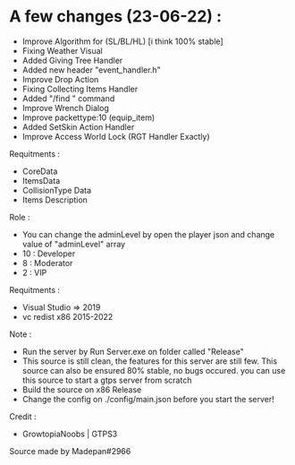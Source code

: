 # A few changes (23-06-22) :
- Improve Algorithm for (SL/BL/HL) [i think 100% stable]
- Fixing Weather Visual
- Added Giving Tree Handler
- Added new header "event_handler.h"
- Improve Drop Action
- Fixing Collecting Items Handler
- Added "/find " command
- Improve Wrench Dialog
- Improve packettype:10 (equip_item)
- Added SetSkin Action Handler
- Improve Access World Lock (RGT Handler Exactly)

Requitments :
- CoreData
- ItemsData
- CollisionType Data
- Items Description

Role :
- You can change the adminLevel by open the player json and change value of "adminLevel" array
- 10 : Developer
- 8 : Moderator
- 2 : VIP

Requitments :
- Visual Studio => 2019
- vc redist x86 2015-2022

Note :
- Run the server by Run Server.exe on folder called "Release"
- This source is still clean, the features for this server are still few.
This source can also be ensured 80% stable, no bugs occured. you can use this source to start a gtps server from scratch
- Build the source on x86 Release
- Change the config on ./config/main.json before you start the server!

Credit :
- GrowtopiaNoobs | GTPS3


Source made by Madepan#2966